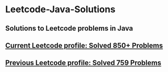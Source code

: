 # Leetcode-Java-Solutions 

## Solutions to Leetcode problems in Java

## [Current Leetcode profile: Solved 850+ Problems](https://leetcode.com/varunsjsu/)
## [Previous Leetcode profile: Solved 759 Problems](https://leetcode.com/varunu28/)
